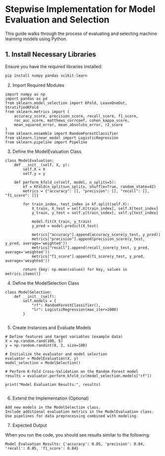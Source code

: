 # Stepwise Implementation for Model Evaluation and Selection

This guide walks through the process of evaluating and selecting machine learning models using Python.

## 1. Install Necessary Libraries

Ensure you have the required libraries installed:

```bash
pip install numpy pandas scikit-learn
```

2. Import Required Modules

```
import numpy as np
import pandas as pd
from sklearn.model_selection import KFold, LeaveOneOut, StratifiedKFold
from sklearn.metrics import (
    accuracy_score, precision_score, recall_score, f1_score,
    roc_auc_score, matthews_corrcoef, cohen_kappa_score,
    mean_squared_error, mean_absolute_error, r2_score
)
from sklearn.ensemble import RandomForestClassifier
from sklearn.linear_model import LogisticRegression
from sklearn.pipeline import Pipeline

```

3. Define the ModelEvaluation Class

```
class ModelEvaluation:
    def __init__(self, X, y):
        self.X = X
        self.y = y

    def perform_kfold_cv(self, model, n_splits=5):
        kf = KFold(n_splits=n_splits, shuffle=True, random_state=42)
        metrics = {"accuracy": [], "precision": [], "recall": [], "f1_score": []}

        for train_index, test_index in kf.split(self.X):
            X_train, X_test = self.X[train_index], self.X[test_index]
            y_train, y_test = self.y[train_index], self.y[test_index]

            model.fit(X_train, y_train)
            y_pred = model.predict(X_test)

            metrics["accuracy"].append(accuracy_score(y_test, y_pred))
            metrics["precision"].append(precision_score(y_test, y_pred, average='weighted'))
            metrics["recall"].append(recall_score(y_test, y_pred, average='weighted'))
            metrics["f1_score"].append(f1_score(y_test, y_pred, average='weighted'))

        return {key: np.mean(values) for key, values in metrics.items()}

```

4. Define the ModelSelection Class

```
class ModelSelection:
    def __init__(self):
        self.models = {
            "rf": RandomForestClassifier(),
            "lr": LogisticRegression(max_iter=1000)
        }


```

5. Create Instances and Evaluate Models

```
# Define features and target variables (example data)
X = np.random.rand(100, 5)
y = np.random.randint(0, 2, size=100)

# Initialize the evaluator and model selection
evaluator = ModelEvaluation(X, y)
model_selection = ModelSelection()

# Perform K-Fold Cross-Validation on the Random Forest model
results = evaluator.perform_kfold_cv(model_selection.models["rf"])

print("Model Evaluation Results:", results)


```

6. Extend the Implementation (Optional)

```
Add new models in the ModelSelection class.
Include additional evaluation metrics in the ModelEvaluation class.
Use pipelines for data preprocessing combined with modeling.

```

7. Expected Output

When you run the code, you should see results similar to the following:
```
Model Evaluation Results: {'accuracy': 0.85, 'precision': 0.84, 'recall': 0.85, 'f1_score': 0.84}


```